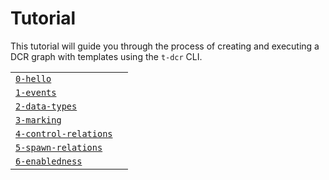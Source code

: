 # Tutorial

This tutorial will guide you through the process of creating and executing a DCR graph with templates using the `t-dcr` CLI.

|                                                        |     |
| ------------------------------------------------------ | --- |
| [`0-hello`](0-hello/README.md)                         |     |
| [`1-events`](1-events/README.md)                       |     |
| [`2-data-types`](2-data-types/README.md)               |     |
| [`3-marking`](3-marking/README.md)                     |     |
| [`4-control-relations`](4-control-relations/README.md) |     |
| [`5-spawn-relations`](5-spawn-relations/README.md)     |     |
| [`6-enabledness`](6-enabledness/README.md)             |     |
